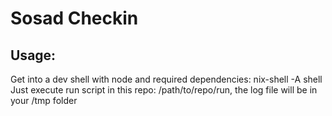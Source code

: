 # Sosad Checkin

## Usage: 

Get into a dev shell with node and required dependencies: nix-shell -A shell 
Just execute run script in this repo: /path/to/repo/run, the log file will be in your /tmp folder


